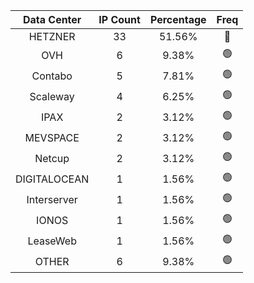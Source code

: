 | Data Center | IP Count | Percentage | Freq |
|:------------:|:--------:|:-----------:|:-----:|
| HETZNER | 33 | 51.56% | 🔴 |
| OVH | 6 | 9.38% | 🟢 |
| Contabo | 5 | 7.81% | 🟢 |
| Scaleway | 4 | 6.25% | 🟢 |
| IPAX | 2 | 3.12% | 🟢 |
| MEVSPACE | 2 | 3.12% | 🟢 |
| Netcup | 2 | 3.12% | 🟢 |
| DIGITALOCEAN | 1 | 1.56% | 🟢 |
| Interserver | 1 | 1.56% | 🟢 |
| IONOS | 1 | 1.56% | 🟢 |
| LeaseWeb | 1 | 1.56% | 🟢 |
| OTHER | 6 | 9.38% | 🟢 |